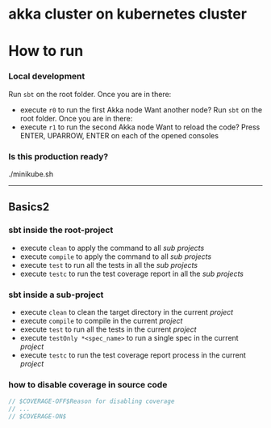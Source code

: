 # akka cluster on kubernetes cluster


# How to run
### Local development
Run `sbt` on the root folder. Once you are in there:
- execute `r0` to run the first Akka node
Want another node?
Run `sbt` on the root folder. Once you are in there:
- execute `r1` to run the second Akka node
Want to reload the code?
 Press ENTER, UPARROW, ENTER on each of the opened consoles

### Is this production ready?
./minikube.sh

-------------------------------------
## Basics2
### sbt inside the root-project
- execute `clean` to apply the command to all *sub projects*
- execute `compile` to apply the command to all *sub projects*
- execute `test` to run all the tests in all the *sub projects*
- execute `testc` to run the test coverage report in all the *sub projects*

### sbt inside a sub-project
- execute `clean` to clean the target directory in the current *project*
- execute `compile` to compile in the current *project*
- execute `test` to run all the tests in the current *project*
- execute `testOnly *<spec_name>` to run a single spec in the current *project*
- execute `testc` to run the test coverage report process in the current *project*

### how to disable coverage in source code
```scala
// $COVERAGE-OFF$Reason for disabling coverage
// ...
// $COVERAGE-ON$
```